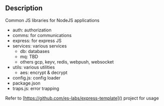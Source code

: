 ## Description

Common JS libraries for NodeJS applications

- auth: authorization
- comms:  for communications
- express: for express JS
- services: various services
  - db: databases
  - mq: TBD
  - others gcp, keyv, redis, webpush, websocket
- utils: various utilities
  - aes: encrypt & decrypt
- config.js: config loader
- package.json
- traps.js: error trapping

Refer to [https://github.com/es-labs/express-template]() project for usage
